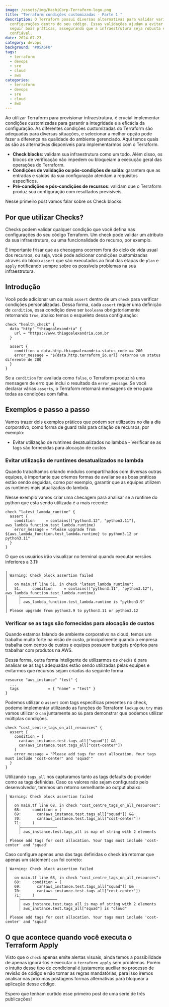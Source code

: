 ```yaml
---
image: /assets/img/HashiCorp-Terraform-logo.png
title: "Terraform condições customizadas - Parte 1 "
description: O Terraform possui diversas alternativas para validar variáveis e
  configurações dentro do seu código. Essas validações ajudam a evitar erros e
  seguir boas práticas, assegurando que a infraestrutura seja robusta e
  confiável.
date: 2024-07-23
category: devops
background: "#05A6F0"
tags:
  - terraform
  - devops
  - sre
  - cloud
  - aws
categories:
  - terraform
  - devops
  - sre
  - cloud
  - aws
---
```

Ao utilizar Terraform para provisionar infraestrutura, é crucial implementar condições customizadas para garantir a integridade e a eficácia da configuração. As diferentes condições customizadas do Terraform são adequadas para diversas situações, e selecionar a melhor opção pode fazer a diferença na qualidade do ambiente gerenciado. Aqui temos quais as são as alternativas disponíveis para implementarmos com o Terraform.

* **Check blocks**: validam sua infraestrutura como um todo. Além disso, os blocos de verificação não impedem ou bloqueiam a execução geral das operações do Terraform.
* **Condições de validação ou pós-condições de saída**: garantem que as entradas e saídas da sua configuração atendam a requisitos específicos.
* **Pré-condições e pós-condições de recursos**: validam que o Terraform produz sua configuração com resultados previsíveis.

N﻿esse primeiro post vamos falar sobre os Check blocks.

## Por que utilizar Checks?

Checks podem validar qualquer condição que você defina nas configurações do seu código Terraform. Um check pode validar um atributo da sua infraestrutura, ou uma funcionalidade do recurso, por exemplo. 

É ﻿importante frisar que as checagens ocorrem fora do ciclo de vida usual dos recursos, ou seja, você pode adicionar condições customizadas através do bloco `assert` que são executados ao final das etapas de `plan` e `apply` notificando sempre sobre os possíveis problemas na sua infraestrutura.

## Introdução

Você pode adicionar um ou mais `assert` dentro de um `check` para verificar condições personalizadas. Dessa forma, cada `assert` requer uma definição de `condition`, essa condição deve ser `booleana` obrigatoriamente retornando `true`, abaixo temos o esqueleto dessa configuração:

```hcl
check "health_check" {
  data "http" "thiagoalexandria" {
    url = "https://www.thiagoalexandria.com.br
  }

  assert {
    condition = data.http.thiagoalexandria.status_code == 200
    error_message = "${data.http.terraform_io.url} retornou um status diferente de 200
  }
}
```

Se a `condition` for avaliada como `false`, o Terraform produzirá uma mensagem de erro que inclui o resultado da `error_message`. Se você declarar várias `asserts`, o Terraform retornará mensagens de erro para todas as condições com falha.

## Exemplos e passo a passo

V﻿amos trazer dois exemplos práticos que podem ser utilizados no dia a dia corporativo, como forma de guard rails para criação de recursos, por exemplo: 

* Evitar utilização de runtimes desatualizados no lambda
  -﻿ Verificar se as tags são fornecidas para alocação de custos

### Evitar utilização de runtimes desatualizados no lambda

Quando trabalhamos criando módulos compartilhados com diversas outras equipes, é importante que criemos formas de avaliar se as boas práticas estão sendo seguidas, como por exemplo, garantir que as equipes utilizem as runtimes mais atualizadas do lambda.

N﻿esse exemplo vamos criar uma checagem para analisar se a runtime do python que esta sendo utilizada é a mais recente:

```hcl
check "latest_lambda_runtime" {
  assert {
    condition     = contains(["python3.12", "python3.11"], aws_lambda_function.test_lambda.runtime)
    error_message = "Please upgrade from ${aws_lambda_function.test_lambda.runtime} to python3.12 or python3.11"
  }
}
```

O que os usuários irão visualizar no terminal quando executar versões inferiores a 3.11:

```hcl
╷
│ Warning: Check block assertion failed
│
│   on main.tf line 51, in check "latest_lambda_runtime":
│   51:     condition     = contains(["python3.11", "python3.12"], aws_lambda_function.test_lambda.runtime)
│     ├────────────────
│     │ aws_lambda_function.test_lambda.runtime is "python3.9"
│
│ Please upgrade from python3.9 to python3.11 or python3.12
```

### Verificar se as tags são fornecidas para alocação de custos

Quando estamos falando de ambiente corporativo na cloud, temos um trabalho muito forte na visão de custo, principalmente quando a empresa trabalha com centro de custos e equipes possuem budgets próprios para trabalhar com produtos na AWS.

D﻿essa forma, outra forma inteligente de utilizarmos os `checks` é para analisar se as tags adequadas estão sendo utilizadas pelas equipes e evitarmos que recursos sejam criadas da seguinte forma

```hcl
resource "aws_instance" "test" {
  ...
  tags             = { "name" = "test" }
}
```

Podemos utilizar o `assert` com tags especificas presentes no check, podemo implementar utilizando as funções do Terraform `lookup` ou `try` mas vamos utilizar o `can` juntamente ao `&&` para demonstrar que podemos utilizar múltiplas condições.

```hcl
check "cost_centre_tags_on_all_resources" {
  assert {
    condition = (
      can(aws_instance.test.tags_all["squad"]) &&
      can(aws_instance.test.tags_all["cost-center"])
    )
    error_message = "Please add tags for cost allocation. Your tags must include 'cost-center' and 'squad'"
  }
}
```

Utilizando `tags_all` nos capturamos tanto as tags defaults do provider como as tags definidas. Caso os valores não sejam configurado pelo desenvolvedor, teremos um retorno semelhante ao output abaixo:

```hcl
│ Warning: Check block assertion failed
│
│   on main.tf line 68, in check "cost_centre_tags_on_all_resources":
│   68:     condition = (
│   69:       can(aws_instance.test.tags_all["squad"]) &&
│   70:       can(aws_instance.test.tags_all["cost-center"])
│   71:     )
│     ├────────────────
│     │ aws_instance.test.tags_all is map of string with 2 elements
│
│ Please add tags for cost allocation. Your tags must include 'cost-center' and 'squad'
```

C﻿aso configure apenas uma das tags definidas o check irá retornar que apenas um statement `can` foi correto:

```hcl
│ Warning: Check block assertion failed
│
│   on main.tf line 68, in check "cost_centre_tags_on_all_resources":
│   68:     condition = (
│   69:       can(aws_instance.test.tags_all["squad"]) &&
│   70:       can(aws_instance.test.tags_all["cost-center"])
│   71:     )
│     ├────────────────
│     │ aws_instance.test.tags_all is map of string with 2 elements
│     │ aws_instance.test.tags_all["squad"] is "cloud"
│
│ Please add tags for cost allocation. Your tags must include 'cost-center' and 'squad'
```

## O que acontece quando você executa o Terraform Apply

Visto que o `check` apenas emite alertas visuais, ainda temos a possibilidade de apenas ignorá-los e executar o `terraform apply` sem problemas. Porém o intuito desse tipo de condicional é justamente auxiliar no processo de revisão de código e não tornar as regras mandatórias, para isso iremos analisar nas próximas postagens formas alternativas para bloquear a aplicação desse código.

Espero que tenham curtido esse primeiro post de uma serie de três publicações!